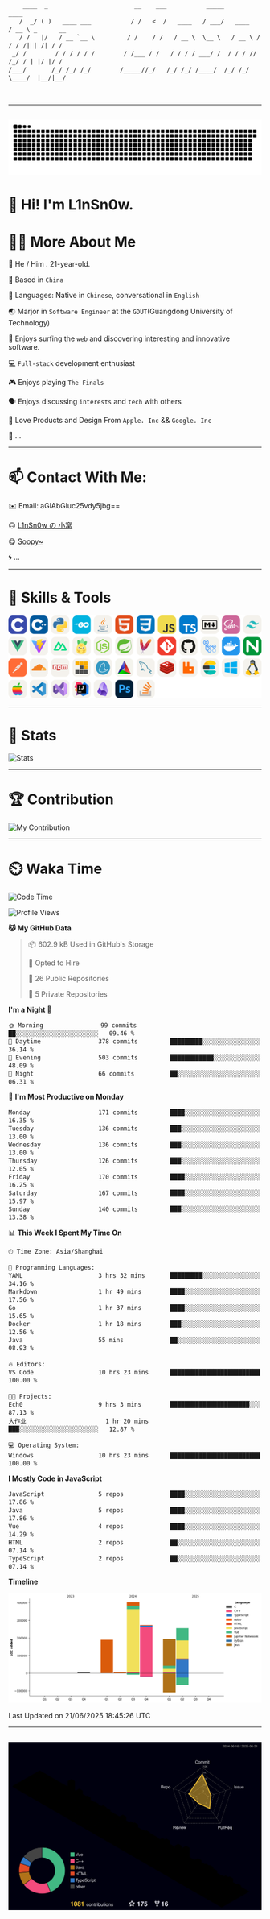 ```

    ____  _                        __    ___           _____           ____           
   /  _/ ( )   ____ ___           / /   <  /   ____   / ___/   ____   / __ \ _      __
   / /   |/   / __ `__ \         / /    / /   / __ \  \__ \   / __ \ / / / /| | /| / /
 _/ /        / / / / / /        / /___ / /   / / / / ___/ /  / / / // /_/ / | |/ |/ / 
/___/       /_/ /_/ /_/        /_____//_/   /_/ /_/ /____/  /_/ /_/ \____/  |__/|__/  
                                                                                      
                                          

```

---

##
![](https://raw.githubusercontent.com/lin-snow/lin-snow/output/github-contribution-grid-snake-dark.svg)

# 👋 Hi! I'm L1nSn0w.

# 👨‍💻 More About Me

🤠 He / Him . 21-year-old.

🎈 Based in `China`
  
🤔 Languages: Native in `Chinese`, conversational in `English`

🌏 Marjor in `Software Engineer` at the `GDUT`(Guangdong University of Technology)

🛟 Enjoys surfing the `web` and discovering interesting and innovative software.

💻 `Full-stack` development enthusiast

🎮 Enjoys playing `The Finals`

🗣️ Enjoys discussing `interests` and `tech` with others

👾 Love Products and Design From `Apple. Inc` && `Google. Inc`  

🤪 ...

---

# 📫 Contact With Me:

✉️ Email: aGlAbGluc25vdy5jbg==

🙃 [L1nSn0w の 小窝](https://vaaat.com)

😋 [Soopy~](https://soopy.cn)

🌀 ...

---

# 🔮 Skills & Tools

![My Skills](/assets/skillicons.svg)

---

# 🍟 Stats

![Stats](https://github-profile-trophy.vercel.app/?username=lin-snow&theme=nord&no-frame=true&column=9)

<!-- <div style="text-align: center;">
    <a href="https://github.com/lin-snow">
        <img align="center" src="https://githubstat.linsnow.cn/api/top-langs/?username=lin-snow&layout=donut&langs_count=8" />
    </a>
    <a href="https://github.com/lin-snow">
        <img align="center" src="https://githubstat.linsnow.cn/api?username=lin-snow&count_private=true&show_icons=true&theme=default&show=reviews,discussions_started,discussions_answered,prs_merged,prs_merged_percentage" />
    </a>
</div> -->

---

# 🏆 Contribution

![My Contribution](https://activitygraph.linsnow.cn/graph?username=lin-snow&theme=github-compact&days=30)

---

# ⏲️ Waka Time

<!--START_SECTION:waka-->
![Code Time](http://img.shields.io/badge/Code%20Time-863%20hrs%2014%20mins-blue)

![Profile Views](http://img.shields.io/badge/Profile%20Views-0-blue)

**🐱 My GitHub Data** 

> 📦 602.9 kB Used in GitHub's Storage 
 > 
> 💼 Opted to Hire
 > 
> 📜 26 Public Repositories 
 > 
> 🔑 5 Private Repositories 
 > 
**I'm a Night 🦉** 

```text
🌞 Morning                99 commits          ██░░░░░░░░░░░░░░░░░░░░░░░   09.46 % 
🌆 Daytime                378 commits         █████████░░░░░░░░░░░░░░░░   36.14 % 
🌃 Evening                503 commits         ████████████░░░░░░░░░░░░░   48.09 % 
🌙 Night                  66 commits          ██░░░░░░░░░░░░░░░░░░░░░░░   06.31 % 
```
📅 **I'm Most Productive on Monday** 

```text
Monday                   171 commits         ████░░░░░░░░░░░░░░░░░░░░░   16.35 % 
Tuesday                  136 commits         ███░░░░░░░░░░░░░░░░░░░░░░   13.00 % 
Wednesday                136 commits         ███░░░░░░░░░░░░░░░░░░░░░░   13.00 % 
Thursday                 126 commits         ███░░░░░░░░░░░░░░░░░░░░░░   12.05 % 
Friday                   170 commits         ████░░░░░░░░░░░░░░░░░░░░░   16.25 % 
Saturday                 167 commits         ████░░░░░░░░░░░░░░░░░░░░░   15.97 % 
Sunday                   140 commits         ███░░░░░░░░░░░░░░░░░░░░░░   13.38 % 
```


📊 **This Week I Spent My Time On** 

```text
🕑︎ Time Zone: Asia/Shanghai

💬 Programming Languages: 
YAML                     3 hrs 32 mins       █████████░░░░░░░░░░░░░░░░   34.16 % 
Markdown                 1 hr 49 mins        ████░░░░░░░░░░░░░░░░░░░░░   17.56 % 
Go                       1 hr 37 mins        ████░░░░░░░░░░░░░░░░░░░░░   15.65 % 
Docker                   1 hr 18 mins        ███░░░░░░░░░░░░░░░░░░░░░░   12.56 % 
Java                     55 mins             ██░░░░░░░░░░░░░░░░░░░░░░░   08.93 % 

🔥 Editors: 
VS Code                  10 hrs 23 mins      █████████████████████████   100.00 % 

🐱‍💻 Projects: 
Ech0                     9 hrs 3 mins        ██████████████████████░░░   87.13 % 
大作业                      1 hr 20 mins        ███░░░░░░░░░░░░░░░░░░░░░░   12.87 % 

💻 Operating System: 
Windows                  10 hrs 23 mins      █████████████████████████   100.00 % 
```

**I Mostly Code in JavaScript** 

```text
JavaScript               5 repos             ████░░░░░░░░░░░░░░░░░░░░░   17.86 % 
Java                     5 repos             ████░░░░░░░░░░░░░░░░░░░░░   17.86 % 
Vue                      4 repos             ████░░░░░░░░░░░░░░░░░░░░░   14.29 % 
HTML                     2 repos             ██░░░░░░░░░░░░░░░░░░░░░░░   07.14 % 
TypeScript               2 repos             ██░░░░░░░░░░░░░░░░░░░░░░░   07.14 % 
```



**Timeline**

![Lines of Code chart](https://raw.githubusercontent.com/lin-snow/lin-snow/main/assets/bar_graph.png)


 Last Updated on 21/06/2025 18:45:26 UTC
<!--END_SECTION:waka-->



---
##
![](./profile-3d-contrib/profile-night-rainbow.svg)
